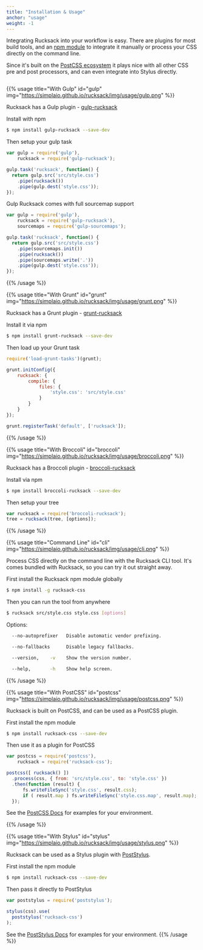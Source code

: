```yaml
---
title: "Installation & Usage"
anchor: "usage"
weight: -1
---
```


Integrating Rucksack into your workflow is easy. There are plugins for most build tools, and an [npm module](https://www.npmjs.com/package/rucksack-css) to integrate it manually or process your CSS directly on the command line.

Since it's built on the [PostCSS ecosystem](https://github.com/postcss/postcss) it plays nice with all other CSS pre and post processors, and can even integrate into Stylus directly.

<div style="overflow: auto;">

{{% usage title="With Gulp" id="gulp" img="https://simplaio.github.io/rucksack/img/usage/gulp.png" %}}

Rucksack has a Gulp plugin - [gulp-rucksack](https://github.com/simplaio/gulp-rucksack)

Install with npm
```bash
$ npm install gulp-rucksack --save-dev
```


Then setup your gulp task
```javascript
var gulp = require('gulp'),
    rucksack = require('gulp-rucksack');

gulp.task('rucksack', function() {
  return gulp.src('src/style.css')
    .pipe(rucksack())
    .pipe(gulp.dest('style.css'));
});
```


Gulp Rucksack comes with full sourcemap support

```javascript
var gulp = require('gulp'),
    rucksack = require('gulp-rucksack'),
    sourcemaps = require('gulp-sourcemaps');

gulp.task('rucksack', function() {
  return gulp.src('src/style.css')
    .pipe(sourcemaps.init())
    .pipe(rucksack())
    .pipe(sourcemaps.write('.'))
    .pipe(gulp.dest('style.css'));
});
```

{{% /usage %}}

{{% usage title="With Grunt" id="grunt" img="https://simplaio.github.io/rucksack/img/usage/grunt.png" %}}

Rucksack has a Grunt plugin - [grunt-rucksack](https://github.com/simplaio/grunt-rucksack)

Install it via npm
```bash
$ npm install grunt-rucksack --save-dev
```

Then load up your Grunt task

```javascript
require('load-grunt-tasks')(grunt);

grunt.initConfig({
    rucksack: {
        compile: {
            files: {
                'style.css': 'src/style.css'
            }
        }
    }
});

grunt.registerTask('default', ['rucksack']);
```

{{% /usage %}}

{{% usage title="With Broccoli" id="broccoli" img="https://simplaio.github.io/rucksack/img/usage/broccoli.png" %}}

Rucksack has a Broccoli plugin - [broccoli-rucksack](https://github.com/simplaio/broccoli-rucksack)

Install via npm
```bash
$ npm install broccoli-rucksack --save-dev
```

Then setup your tree
```javascript
var rucksack = require('broccoli-rucksack');
tree = rucksack(tree, [options]);
```

{{% /usage %}}

{{% usage title="Command Line" id="cli" img="https://simplaio.github.io/rucksack/img/usage/cli.png" %}}

Process CSS directly on the command line with the Rucksack CLI tool. It's comes bundled with Rucksack, so you can try it out straight away.

First install the Rucksack npm module globally
```bash
$ npm install -g rucksack-css
```

Then you can run the tool from anywhere
```bash
$ rucksack src/style.css style.css [options]
```

Options:
```bash
  --no-autoprefixer   Disable automatic vendor prefixing.

  --no-fallbacks      Disable legacy fallbacks.

  --version,    -v    Show the version number.

  --help,       -h    Show help screen.
```

{{% /usage %}}

{{% usage title="With PostCSS" id="postcss" img="https://simplaio.github.io/rucksack/img/usage/postcss.png" %}}

Rucksack is built on PostCSS, and can be used as a PostCSS plugin.

First install the npm module
```bash
$ npm install rucksack-css --save-dev
```

Then use it as a plugin for PostCSS
```javascript
var postcss = require('postcss'),
    rucksack = require('rucksack-css');

postcss([ rucksack() ])
  .process(css, { from: 'src/style.css', to: 'style.css' })
  .then(function (result) {
      fs.writeFileSync('style.css', result.css);
      if ( result.map ) fs.writeFileSync('style.css.map', result.map);
  });
```

See the [PostCSS Docs](https://github.com/postcss/postcss) for examples for your environment.

{{% /usage %}}

{{% usage title="With Stylus" id="stylus" img="https://simplaio.github.io/rucksack/img/usage/stylus.png" %}}

Rucksack can be used as a Stylus plugin with [PostStylus](https://github.com/seaneking/poststylus).

First install the npm module
```bash
$ npm install rucksack-css --save-dev
```

Then pass it directly to PostStylus
```javascript
var poststylus = require('poststylus');

stylus(css).use(
  poststylus('rucksack-css')
);
```

See the [PostStylus Docs](https://github.com/seaneking/poststylus) for examples for your environment.
{{% /usage %}}

</div>
